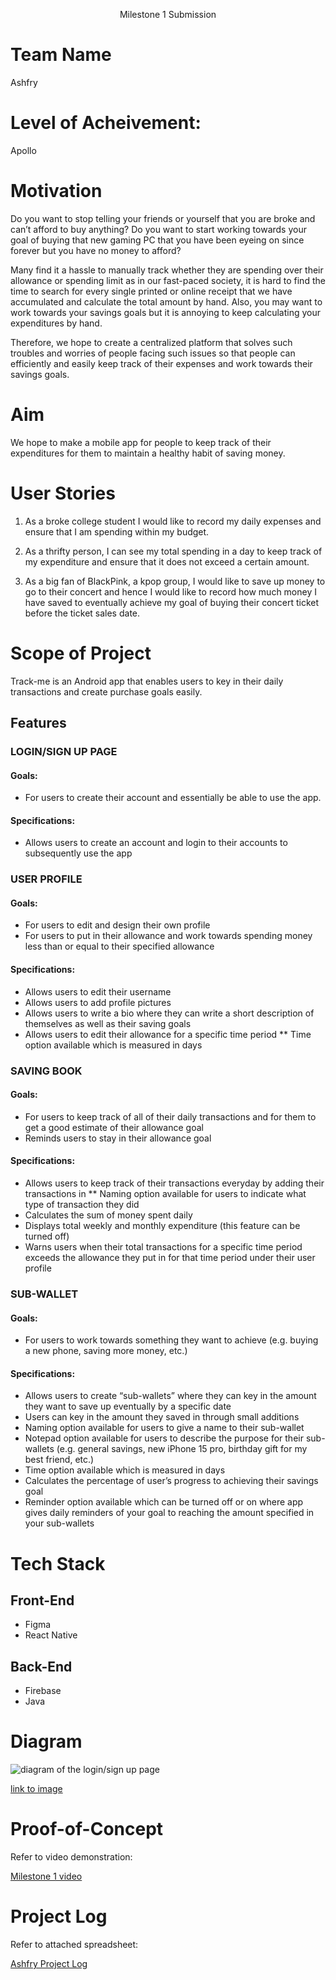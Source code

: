 <p align="center">
  Milestone 1 Submission
</p>  

# Team Name 

Ashfry

# Level of Acheivement:

Apollo

# Motivation 

Do you want to stop telling your friends or yourself that you are broke and can’t afford to buy anything? Do you want to start working towards your goal of buying that new gaming PC that you have been eyeing on since forever but you have no money to afford? 

Many find it a hassle to manually track whether they are spending over their allowance or spending limit as in our fast-paced society, it is hard to find the time to search for every single printed or online receipt that we have accumulated and calculate the total amount by hand. Also, you may want to work towards your savings goals but it is annoying to keep calculating your expenditures by hand. 

Therefore, we hope to create a centralized platform that solves such troubles and worries of people facing such issues so that people can efficiently and easily keep track of their expenses and work towards their savings goals.

# Aim

We hope to make a mobile app for people to keep track of their expenditures for them to maintain a healthy habit of saving money.

# User Stories

1. As a broke college student I would like to record my daily expenses and ensure that I am spending within my budget.

2. As a thrifty person, I can see my total spending in a day to keep track of my expenditure and ensure that it does not exceed a certain amount. 

3. As a big fan of BlackPink, a kpop group, I would like to save up money to go to their concert and hence I would like to record how much money I have saved to eventually achieve my goal of buying their concert ticket before the ticket sales date.

# Scope of Project

Track-me is an Android app that enables users to key in their daily transactions and create purchase goals easily. 

## Features

### LOGIN/SIGN UP PAGE

#### Goals: 

* For users to create their account and essentially be able to use the app.

#### Specifications: 

* Allows users to create an account and login to their accounts to subsequently use the app 

### USER PROFILE 

#### Goals: 

* For users to edit and design their own profile 
* For users to put in their allowance and work towards spending money less than or equal to their specified allowance

#### Specifications:

* Allows users to edit their username 
* Allows users to add profile pictures 
* Allows users to write a bio where they can write a short description of themselves as well as their saving goals 
* Allows users to edit their allowance for a specific time period 
** Time option available which is measured in days 

### SAVING BOOK

#### Goals:

* For users to keep track of all of their daily transactions and for them to get a good estimate of their allowance goal
* Reminds users to stay in their allowance goal

#### Specifications:

* Allows users to keep track of their transactions everyday by adding their transactions in 
** Naming option available for users to indicate what type of transaction they did
* Calculates the sum of money spent daily
* Displays total weekly and monthly expenditure (this feature can be turned off) 
* Warns users when their total transactions for a specific time period exceeds the allowance they put in for that time period under their user profile

### SUB-WALLET

#### Goals: 

* For users to work towards something they want to achieve (e.g. buying a new phone, saving more money, etc.)

#### Specifications: 

* Allows users to create “sub-wallets” where they can key in the amount they want to save up eventually by a specific date 
* Users can key in the amount they saved in through small additions 
* Naming option available for users to give a name to their sub-wallet 
* Notepad option available for users to describe the purpose for their sub-wallets (e.g. general savings, new iPhone 15 pro, birthday gift for my best friend, etc.) 
* Time option available which is measured in days 
* Calculates the percentage of user’s progress to achieving their savings goal 
* Reminder option available which can be turned off or on where app gives daily reminders of your goal to reaching the amount specified in your sub-wallets

# Tech Stack

## Front-End
* Figma
* React Native

## Back-End
* Firebase
* Java

# Diagram

![diagram of the login/sign up page](https://i.pinimg.com/564x/99/5f/19/995f195a6101caca9d4f9bd37c2a6255.jpg)

[link to image](https://imgur.com/a/UjOWnsN)

# Proof-of-Concept

Refer to video demonstration:

[Milestone 1 video]()

# Project Log

Refer to attached spreadsheet:

[Ashfry Project Log]()

